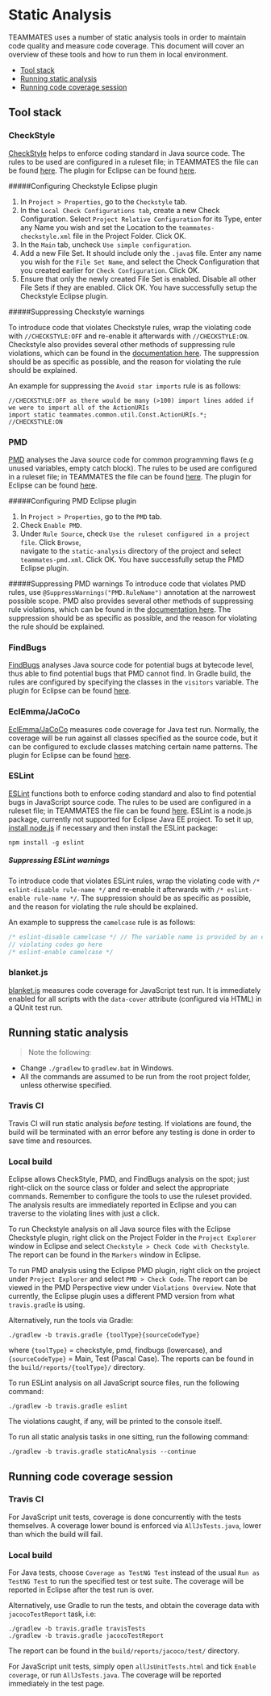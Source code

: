 
# Static Analysis

TEAMMATES uses a number of static analysis tools in order to maintain code quality and measure code coverage.
This document will cover an overview of these tools and how to run them in local environment.

- [Tool stack](#tool-stack)
- [Running static analysis](#running-static-analysis)
- [Running code coverage session](#running-code-coverage-session)

## Tool stack

### CheckStyle

[CheckStyle](http://checkstyle.sourceforge.net/index.html) helps to enforce coding standard in Java source code.
The rules to be used are configured in a ruleset file; in TEAMMATES the file can be found [here](../static-analysis/teammates-checkstyle.xml).
The plugin for Eclipse can be found [here](http://eclipse-cs.sourceforge.net/#!/).

#####Configuring Checkstyle Eclipse plugin  

1. In `Project > Properties`, go to the `Checkstyle` tab.
2. In the `Local Check Configurations tab`, create a new Check Configuration. Select `Project Relative Configuration` for its Type, enter any Name you wish and set the Location to the `teammates-checkstyle.xml` file in the Project Folder. Click OK.
3. In the `Main` tab, uncheck `Use simple configuration`.
4. Add a new File Set. It should include only the `.java$` file. Enter any name you wish for the `File Set Name`, and select the Check Configuration that you created earlier for `Check Configuration`. Click OK.
5. Ensure that only the newly created File Set is enabled. Disable all other File Sets if they are enabled. Click OK. You have successfully setup the Checkstyle Eclipse plugin.

#####Suppressing Checkstyle warnings

To introduce code that violates Checkstyle rules, wrap the violating code with `//CHECKSTYLE:OFF` and re-enable it afterwards with `//CHECKSTYLE:ON`. Checkstyle also provides several other methods of suppressing rule violations, which can be found in the [documentation here](http://checkstyle.sourceforge.net/config_filters.html).
The suppression should be as specific as possible, and the reason for violating the rule should be explained.

An example for suppressing the `Avoid star imports` rule is as follows:
```
//CHECKSTYLE:OFF as there would be many (>100) import lines added if we were to import all of the ActionURIs
import static teammates.common.util.Const.ActionURIs.*;
//CHECKSTYLE:ON
```

### PMD

[PMD](https://pmd.github.io) analyses the Java source code for common programming flaws (e.g unused variables, empty catch block).
The rules to be used are configured in a ruleset file; in TEAMMATES the file can be found [here](../static-analysis/teammates-pmd.xml).
The plugin for Eclipse can be found [here](https://sourceforge.net/projects/pmd/files/pmd-eclipse/update-site/).

#####Configuring PMD Eclipse plugin

1. In `Project > Properties`, go to the `PMD` tab.
2. Check `Enable PMD`.
3. Under `Rule Source`, check `Use the ruleset configured in a project file`. Click `Browse`,  
   navigate to the `static-analysis` directory of the project and select `teammates-pmd.xml`. Click OK. 
   You have successfully setup the PMD Eclipse plugin.


#####Suppressing PMD warnings
To introduce code that violates PMD rules, use `@SuppressWarnings("PMD.RuleName")` annotation at the narrowest possible scope. PMD also provides several other methods of suppressing rule violations, which can be found in the [documentation here](http://pmd.sourceforge.net/snapshot/usage/suppressing.html).
The suppression should be as specific as possible, and the reason for violating the rule should be explained.

### FindBugs

[FindBugs](http://findbugs.sourceforge.net) analyses Java source code for potential bugs at bytecode level, thus able to find potential bugs that PMD cannot find.
In Gradle build, the rules are configured by specifying the classes in the `visitors` variable.
The plugin for Eclipse can be found [here](http://findbugs.cs.umd.edu/eclipse/).

### EclEmma/JaCoCo

[EclEmma/JaCoCo](http://eclemma.org/jacoco/) measures code coverage for Java test run.
Normally, the coverage will be run against all classes specified as the source code, but it can be configured to exclude classes matching certain name patterns.
The plugin for Eclipse can be found [here](http://eclemma.org).

### ESLint

[ESLint](http://eslint.org) functions both to enforce coding standard and also to find potential bugs in JavaScript source code.
The rules to be used are configured in a ruleset file; in TEAMMATES the file can be found [here](../static-analysis/teammates-eslint.yml).
ESLint is a node.js package, currently not supported for Eclipse Java EE project.
To set it up, [install node.js](https://nodejs.org/en/download/) if necessary and then install the ESLint package:
```
npm install -g eslint
```

##### Suppressing ESLint warnings

To introduce code that violates ESLint rules, wrap the violating code with `/* eslint-disable rule-name */` and re-enable it afterwards
with `/* eslint-enable rule-name */`. The suppression should be as specific as possible, and the reason for violating the rule should be explained.

An example to suppress the `camelcase` rule is as follows:
```javascript
/* eslint-disable camelcase */ // The variable name is provided by an external library, which does not follow camelcase.
// violating codes go here
/* eslint-enable camelcase */
```

### blanket.js

[blanket.js](http://blanketjs.org) measures code coverage for JavaScript test run.
It is immediately enabled for all scripts with the `data-cover` attribute (configured via HTML) in a QUnit test run.

## Running static analysis

> Note the following:
- Change `./gradlew` to `gradlew.bat` in Windows.
- All the commands are assumed to be run from the root project folder, unless otherwise specified.

### Travis CI

Travis CI will run static analysis _before_ testing.
If violations are found, the build will be terminated with an error before any testing is done in order to save time and resources.

### Local build

Eclipse allows CheckStyle, PMD, and FindBugs analysis on the spot; just right-click on the source class or folder and select the appropriate commands.
Remember to configure the tools to use the ruleset provided.
The analysis results are immediately reported in Eclipse and you can traverse to the violating lines with just a click.

To run Checkstyle analysis on all Java source files with the Eclipse Checkstyle plugin, right click on the Project Folder in the `Project Explorer` window in Eclipse and select `Checkstyle > Check Code with Checkstyle`. The report can be found in the `Markers` window in Eclipse.

To run PMD analysis using the Eclipse PMD plugin, right click on the project under `Project Explorer` and select `PMD > Check Code`. The report can be viewed in the PMD Perspective view under `Violations Overview`. Note that currently, the Eclipse plugin uses a different PMD version from what `travis.gradle` is using. 

Alternatively, run the tools via Gradle:
```
./gradlew -b travis.gradle {toolType}{sourceCodeType}
```
where `{toolType}` = checkstyle, pmd, findbugs (lowercase), and `{sourceCodeType}` = Main, Test (Pascal Case).
The reports can be found in the `build/reports/{toolType}/` directory.

To run ESLint analysis on all JavaScript source files, run the following command:
```
./gradlew -b travis.gradle eslint
```
The violations caught, if any, will be printed to the console itself.

To run all static analysis tasks in one sitting, run the following command:
```
./gradlew -b travis.gradle staticAnalysis --continue
```

## Running code coverage session

### Travis CI

For JavaScript unit tests, coverage is done concurrently with the tests themselves.
A coverage lower bound is enforced via `AllJsTests.java`, lower than which the build will fail.

### Local build

For Java tests, choose `Coverage as TestNG Test` instead of the usual `Run as TestNG Test` to run the specified test or test suite.
The coverage will be reported in Eclipse after the test run is over.

Alternatively, use Gradle to run the tests, and obtain the coverage data with `jacocoTestReport` task, i.e:
```
./gradlew -b travis.gradle travisTests
./gradlew -b travis.gradle jacocoTestReport
```
The report can be found in the `build/reports/jacoco/test/` directory.

For JavaScript unit tests, simply open `allJsUnitTests.html` and tick `Enable coverage`, or run `AllJsTests.java`.
The coverage will be reported immediately in the test page.
